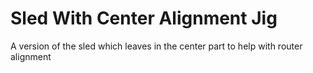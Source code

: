 # Sled With Center Alignment Jig

A version of the sled which leaves in the center part to help with router alignment